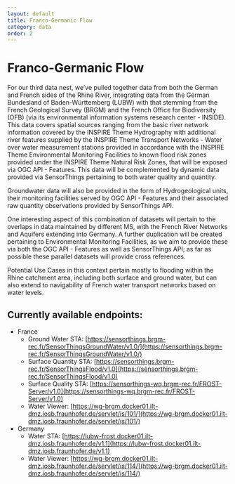 ```yaml
---
layout: default
title: Franco-Germanic Flow
category: data
order: 2
---
```


# Franco-Germanic Flow

For our third data nest, we’ve pulled together data from both the German and French sides of the Rhine River,
 integrating data from the German Bundesland of Baden-Württemberg (LUBW) with that stemming from the French Geological Survey (BRGM)
 and the French Office for Biodiversity (OFB) (via its environmental information systems research center - INSIDE).
This data covers spatial sources ranging from the basic river network information covered by the INSPIRE Theme Hydrography with additional
 river features supplied by the INSPIRE Theme Transport Networks - Water over water measurement stations provided in accordance with
 the INSPIRE Theme Environmental Monitoring Facilities to known flood risk zones provided under the INSPIRE Theme Natural Risk Zones,
 that will be exposed via OGC API - Features.
This data will be complemented by dynamic data provided via SensorThings pertaining to both water quality and quantity.

Groundwater data will also be provided in the form of Hydrogeological units, their monitoring facilities served by OGC API - Features
 and their associated raw quantity observations provided by SensorThings API. 

One interesting aspect of this combination of datasets will pertain to the overlaps in data maintained by different MS,
 with the French River Networks and Aquifers extending into Germany. A further duplication will be created pertaining to
 Environmental Monitoring Facilities, as we aim to provide these via both the OGC API - Features as well as SensorThings API;
 as far as possible these parallel datasets will provide cross references.

Potential Use Cases in this context pertain mostly to flooding within the Rhine catchment area, including both surface and ground water,
 but can also extend to navigability of French water transport networks based on water levels.

## Currently available endpoints:

* France
  * Ground Water STA: [https://sensorthings.brgm-rec.fr/SensorThingsGroundWater/v1.0/](https://sensorthings.brgm-rec.fr/SensorThingsGroundWater/v1.0/) 
  * Surface Quantity STA: [https://sensorthings.brgm-rec.fr/SensorThingsFlood/v1.0](https://sensorthings.brgm-rec.fr/SensorThingsFlood/v1.0)
  * Surface Quality STA: [https://sensorthings-wq.brgm-rec.fr/FROST-Server/v1.0](https://sensorthings-wq.brgm-rec.fr/FROST-Server/v1.0)
  * Water Viewer: [https://wg-brgm.docker01.ilt-dmz.iosb.fraunhofer.de/servlet/is/101/](https://wg-brgm.docker01.ilt-dmz.iosb.fraunhofer.de/servlet/is/101/)
* Germany
  * Water STA: [https://lubw-frost.docker01.ilt-dmz.iosb.fraunhofer.de/v1.1](https://lubw-frost.docker01.ilt-dmz.iosb.fraunhofer.de/v1.1)
  * Water Viewer: [https://wg-brgm.docker01.ilt-dmz.iosb.fraunhofer.de/servlet/is/114/](https://wg-brgm.docker01.ilt-dmz.iosb.fraunhofer.de/servlet/is/114/)



